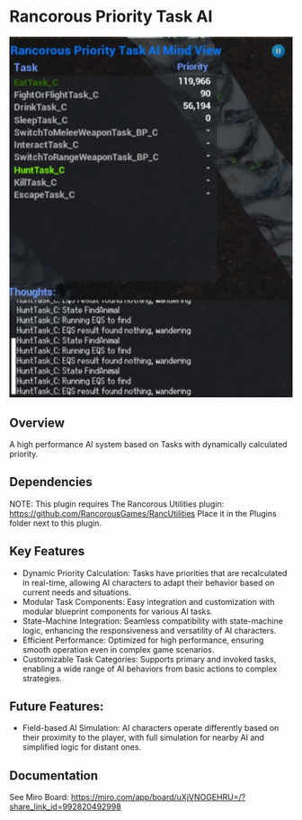 # Rancorous Priority Task AI

![Example](Resources/DebugView.jpg)

## Overview
A high performance AI system based on Tasks with dynamically calculated priority.

## Dependencies

NOTE: This plugin requires The Rancorous Utilities plugin: https://github.com/RancorousGames/RancUtilities
Place it in the Plugins folder next to this plugin. 

## Key Features

+ Dynamic Priority Calculation: Tasks have priorities that are recalculated in real-time, allowing AI characters to adapt their behavior based on current needs and situations.
+ Modular Task Components: Easy integration and customization with modular blueprint components for various AI tasks.
+ State-Machine Integration: Seamless compatibility with state-machine logic, enhancing the responsiveness and versatility of AI characters.
+ Efficient Performance: Optimized for high performance, ensuring smooth operation even in complex game scenarios.
+ Customizable Task Categories: Supports primary and invoked tasks, enabling a wide range of AI behaviors from basic actions to complex strategies.

## Future Features:
+ Field-based AI Simulation: AI characters operate differently based on their proximity to the player, with full simulation for nearby AI and simplified logic for distant ones.

## Documentation

See Miro Board: https://miro.com/app/board/uXjVNOGEHRU=/?share_link_id=992820492998